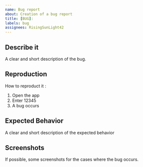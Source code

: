 ```yaml
---
name: Bug report
about: Creation of a bug report
title: [BUG]:
labels: bug
assignees: RisingSunLight42
---
```


## Describe it

A clear and short description of the bug.

## Reproduction

How to reproduct it :

1. Open the app
2. Enter 12345
3. A bug occurs

## Expected Behavior

A clear and short description of the expected behavior

## Screenshots

If possible, some screenshots for the cases where the bug occurs.
